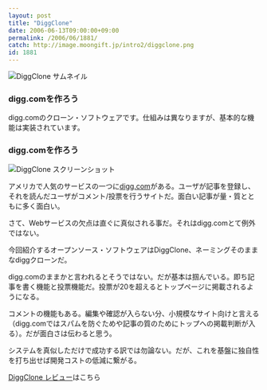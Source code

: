```yaml
---
layout: post
title: "DiggClone"
date: 2006-06-13T09:00:00+09:00
permalink: /2006/06/1881/
catch: http://image.moongift.jp/intro2/diggclone.png
id: 1881
---
```

 ![DiggClone サムネイル](http://image.moongift.jp/intro2/diggclone.t.png "DiggClone サムネイル")
  

### digg.comを作ろう
  
digg.comのクローン・ソフトウェアです。仕組みは異なりますが、基本的な機能は実装されています。  
<!--more-->  

### digg.comを作ろう
  

![DiggClone スクリーンショット](http://image.moongift.jp/intro2/diggclone.png "DiggClone スクリーンショット")

  

アメリカで人気のサービスの一つに[digg.com](http://digg.com)がある。ユーザが記事を登録し、それを読んだユーザがコメント/投票を行うサイトだ。面白い記事が量・質とともに多く面白い。

  

さて、Webサービスの欠点は直ぐに真似される事だ。それはdigg.comとて例外ではない。

  

今回紹介するオープンソース・ソフトウェアはDiggClone、ネーミングそのままなdiggクローンだ。

  

digg.comのままかと言われるとそうではない。だが基本は掴んでいる。即ち記事を書く機能と投票機能だ。投票が20を超えるとトップページに掲載されるようになる。

  

コメントの機能もある。編集や確認が入らない分、小規模なサイト向けと言える（digg.comではスパムを防ぐためや記事の質のためにトップへの掲載判断が入る）。だが面白さは伝わると思う。

  

システムを真似しただけで成功する訳では勿論ない。だが、これを基盤に独自性を打ち出せば開発コストの低減に繋がる。

  

[DiggClone レビュー](http://oss.moongift.jp/review/i-1885.html)はこちら

